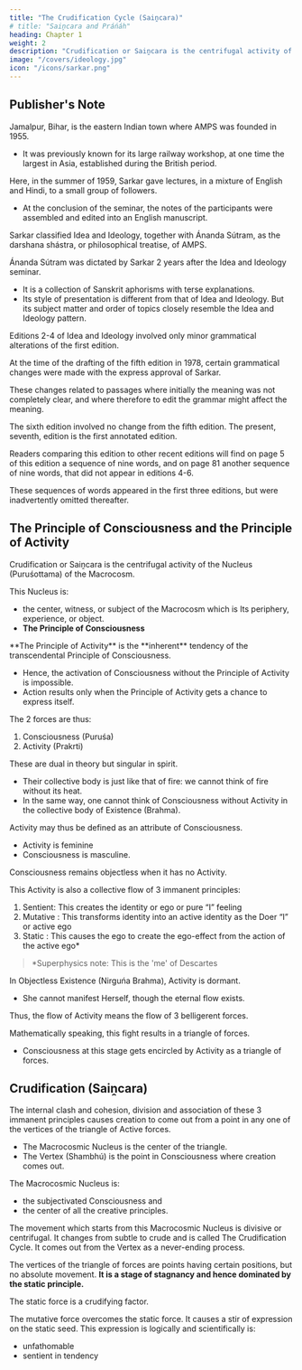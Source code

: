 ```yaml
---
title: "The Crudification Cycle (Saiṋcara)"
# title: "Saiṋcara and Práńáh"
heading: Chapter 1
weight: 2
description: "Crudification or Saiṋcara is the centrifugal activity of the Nucleus (Puruśottama) of the Macrocosm"
image: "/covers/ideology.jpg"
icon: "/icons/sarkar.png"
---
```


## Publisher's Note

Jamalpur, Bihar, is the eastern Indian town where AMPS was founded in 1955. 
- It was previously known for its large railway workshop, at one time the largest in Asia, established during the British period. 

Here, in the summer of 1959, Sarkar gave lectures, in a mixture of English and Hindi, to a small group of followers. 
- At the conclusion of the seminar, the notes of the participants were assembled and edited into an English manuscript. 

<!-- The manuscript was then sent to the author for any necessary additions and alterations; thereafter it was published in book form. -->

<!-- Like no other book, but rather like spiritual practice itself, Idea and Ideology methodically, in a careful sequence, expands the reader’s horizons and mind. It concludes by using the spiritual vantage that has been gained, to focus on the social problems of the earth. (The concise socio-economic precepts known as the Five Fundamental Principles of Prout made their first appearance, at least in published form, in this book.) -->

Sarkar classified Idea and Ideology, together with Ánanda Sútram, as the darshana shástra, or philosophical treatise, of AMPS. 

Ánanda Sútram was dictated by Sarkar 2 years after the Idea and Ideology seminar.
- It is a collection of Sanskrit aphorisms with terse explanations. 
- Its style of presentation is different from that of Idea and Ideology. But its subject matter and order of topics closely resemble the Idea and Ideology pattern.

Editions 2-4 of Idea and Ideology involved only minor grammatical alterations of the first edition. 

At the time of the drafting of the fifth edition in 1978, certain grammatical changes were made with the express approval of Sarkar. 

These changes related to passages where initially the meaning was not completely clear, and where therefore to edit the grammar might affect the meaning.

The sixth edition involved no change from the fifth edition. The present, seventh, edition is the first annotated edition.

Readers comparing this edition to other recent editions will find on page 5 of this edition a sequence of nine words, and on page 81 another sequence of nine words, that did not appear in editions 4-6. 

These sequences of words appeared in the first three editions, but were inadvertently omitted thereafter.

<!-- Square brackets [    ] in the text are used to indicate translations by the editors or other editorial insertions. Round brackets (    ) indicate a word or words originally given by the author. -->



## The Principle of Consciousness and the Principle of Activity

<!-- 

 -->

Crudification or Saiṋcara is the centrifugal activity of the Nucleus (Puruśottama) of the Macrocosm. 

This Nucleus is:
- the center, witness, or subject of the Macrocosm which is Its periphery, experience, or object.
- **The Principle of Consciousness** <!-- Pure -->
 <!-- or the makes the Hence this Macrocosmic Nucleus or  is --> <!-- which witnesses  counterpart of the objective Macrocosm. --> 

<!-- Puruśa or Citishakti (power of mind) is  -->


<!-- Prakrti --> **The Principle of Activity** is the **inherent** tendency of the transcendental <!-- Puruśa -->Principle of <!-- Pure --> Consciousness. 
- Hence, the activation of <!-- Pure --> Consciousness without the Principle of Activity <!-- Prakrti --> <!-- the presence of a second principle --> is impossible. 
- Action results only when the Principle of Activity <!-- Prakrti --> gets a chance to express itself. <!-- scope of expression. -->

The 2 <!-- factors --> forces are thus:

1. Consciousness (Puruśa)
2. Activity (Prakrti)

These are dual in theory but singular in spirit. 
- Their collective body is just like that of fire: we cannot think of fire without its heat. 
- In the same way, one cannot think of Consciousness <!-- Puruśa --> without Activity <!-- Prakrti --> in the collective body of Existence (Brahma).

Activity <!-- Prakrti --> may thus be defined as an attribute of Consciousness.
- Activity is feminine
- Consciousness is masculine. <!--  Puruśa. --> 

Consciousness <!-- Puruśa --> remains objectless <!-- or nirguńa --> when it has no Activity. <!-- We say that it ithere is no expressed activity of Prakrti, that is, where activity is dormant.  -->

This <!-- Prakrti --> Activity is also a collective flow of 3 immanent principles:

1. Sentient<!-- or sattva -->: This creates the identity or ego or pure “I” feeling
2. Mutative <!-- or rajah -->: This transforms identity into an active identity as the Doer “I” or active ego
3. Static <!-- or tamah -->: This causes the <!-- mutative --> ego to <!-- imbibe the results of actions of the Doer “I”, that is, by --> create the ego-effect <!-- done “I” out --> from the action of the <!-- of the Doer “I” as the results of the latter --> active ego*

> *Superphysics note: This is the 'me' of Descartes


<!-- . Prakrti is the collective name of these three principles. -->

In Objectless Existence (Nirguńa Brahma), Activity <!-- of Prakrti --> is dormant. 
- She cannot manifest Herself, though the eternal flow exists. 

Thus, the flow of Activity <!-- Prakrti --> means the flow of 3 belligerent forces. 

Mathematically speaking, this fight results in a triangle of forces.
- Consciousness <!-- Puruśa or Shiva --> at this stage gets encircled by Activity <!-- Shivánii (here Prakrti is called Shivánii) --> as a triangle of forces.


## Crudification (Saiṋcara)

The internal clash and cohesion, division and association of these 3 immanent principles causes creation to come out from a point in any one of the vertices of the triangle of Active forces. 
- The Macrocosmic Nucleus is the center of the triangle. 
- The Vertex (Shambhú) is the point in Consciousness where creation comes out.

<!--  is the Puruśa or consciousness at the vertex . The central point of the triangle is the  -->

The Macrocosmic Nucleus is:
- the subjectivated Consciousness <!-- Shiva --> and 
- the center of all the creative principles.

The movement which starts from this Macrocosmic Nucleus <!-- Puruśottama --> <!-- as the centre --> is <!-- an exterial --> divisive or centrifugal. It changes from subtle to crude and is called The Crudification Cycle<!--  Saiṋcara -->. <!--  is the name given to this particular movement in the spiritual philosophy of Ananda Marga. --> It comes out from the Vertex <!-- Shambhú --> as a never-ending process.

The vertices of the triangle of forces are points having certain positions, but no absolute movement. **It is a stage of stagnancy and hence dominated by the static principle.** 

The static force is a crudifying factor. 

The mutative force overcomes the static force. It causes a stir of expression on the static seed. This expression is logically and scientifically is:
- unfathomable <!-- in gravity -->
- sentient in tendency
